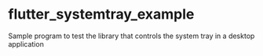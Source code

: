 # flutter_systemtray_example
Sample program to test the library that controls the system tray in a desktop application

